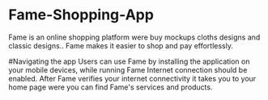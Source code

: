 # Fame-Shopping-App
Fame is an online shopping platform were buy mockups cloths designs and classic designs..
Fame makes it easier to shop and pay effortlessly.

#Navigating the app
Users can use Fame by installing the application on your mobile devices, while running Fame Internet connection should be enabled.
After Fame verifies your internet connectivity it takes you to your home page were you can find Fame's services and products.
